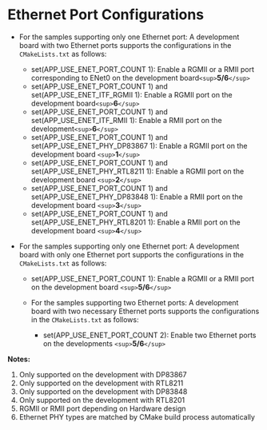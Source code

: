 # **Ethernet Port Configurations**

- For the samples supporting only one Ethernet port:  A development board with two Ethernet ports supports the configurations in the `CMakeLists.txt` as follows:

  - set(APP_USE_ENET_PORT_COUNT 1):  Enable a RGMII or a RMII port corresponding to ENet0 on the development board`<sup>`**5/6**`</sup>`
  - set(APP_USE_ENET_PORT_COUNT 1) and set(APP_USE_ENET_ITF_RGMII 1):  Enable a RGMII port on the development board`<sup>`**6**`</sup>`
  - set(APP_USE_ENET_PORT_COUNT 1) and set(APP_USE_ENET_ITF_RMII 1): Enable a RMII port on the development`<sup>`**6**`</sup>`
  - set(APP_USE_ENET_PORT_COUNT 1) and set(APP_USE_ENET_PHY_DP83867 1): Enable a RGMII port on the development board `<sup>`**1**`</sup>`
  - set(APP_USE_ENET_PORT_COUNT 1) and set(APP_USE_ENET_PHY_RTL8211 1): Enable a RGMII port on the development board `<sup>`**2**`</sup>`
  - set(APP_USE_ENET_PORT_COUNT 1) and set(APP_USE_ENET_PHY_DP83848 1): Enable a RMII port on the development board `<sup>`**3**`</sup>`
  - set(APP_USE_ENET_PORT_COUNT 1) and set(APP_USE_ENET_PHY_RTL8201 1): Enable a RMII port on the development board  `<sup>`**4**`</sup>`
- For the samples supporting only one Ethernet port:  A development board with only one Ethernet port supports the configurations in the `CMakeLists.txt` as follows:

  - set(APP_USE_ENET_PORT_COUNT 1): Enable a RGMII or a RMII port on the development board `<sup>`**5/6**`</sup>`
  - For the samples supporting two Ethernet ports:  A development board with two necessary Ethernet ports  supports the configurations in the `CMakeLists.txt` as follows:

    - set(APP_USE_ENET_PORT_COUNT 2):  Enable two Ethernet ports on the developments `<sup>`**5/6**`</sup>`

**Notes:**

1. Only supported on the development with DP83867
2. Only supported on the development with RTL8211
3. Only supported on the development with DP83848
4. Only supported on the development with RTL8201
5. RGMII or RMII port depending on Hardware design
6. Ethernet PHY types are matched by CMake build process automatically
